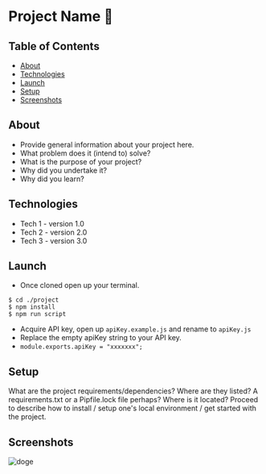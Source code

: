 # Project Name 🎉

## Table of Contents
* [About](#about)
* [Technologies](#technologies)
* [Launch](#launch)
* [Setup](#setup)
* [Screenshots](#screenshots)

## About
- Provide general information about your project here.
- What problem does it (intend to) solve?
- What is the purpose of your project?
- Why did you undertake it?
- Why did you learn?

## Technologies
- Tech 1 - version 1.0
- Tech 2 - version 2.0
- Tech 3 - version 3.0

## Launch
- Once cloned open up your terminal.
``` 
$ cd ./project
$ npm install
$ npm run script
```
- Acquire API key, open up `apiKey.example.js` and rename to `apiKey.js`
- Replace the empty apiKey string to your API key. 
- `module.exports.apiKey = "xxxxxxx";`

## Setup
What are the project requirements/dependencies? Where are they listed? A requirements.txt or a Pipfile.lock file perhaps? Where is it located?
Proceed to describe how to install / setup one's local environment / get started with the project.

## Screenshots
![doge](https://i.imgur.com/lNCurPJ.gif)
